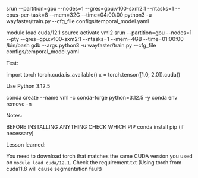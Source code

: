 srun --partition=gpu --nodes=1 --gres=gpu:v100-sxm2:1 --ntasks=1 --cpus-per-task=8 --mem=32G --time=04:00:00 python3 -u wayfaster/train.py --cfg_file configs/temporal_model.yaml

module load cuda/12.1
source activate vml2
srun --partition=gpu --nodes=1 --pty --gres=gpu:v100-sxm2:1 --ntasks=1 --mem=4GB --time=01:00:00 /bin/bash
gdb --args python3 -u wayfaster/train.py --cfg_file configs/temporal_model.yaml

Test:

import torch
torch.cuda.is_available()
x = torch.tensor([1.0, 2.0]).cuda()

Use Python 3.12.5

conda create --name vml -c conda-forge python=3.12.5 -y
conda env remove -n <envname>

Notes:

BEFORE INSTALLING ANYTHING CHECK WHICH PIP
conda install pip (if necessary)





Lesson learned:

You need to download torch that matches the same CUDA version you used on `module load cuda/12.1`. Check the requirement.txt (Using torch from cuda11.8 will cause segmentation fault)